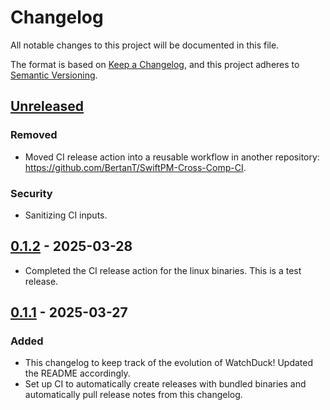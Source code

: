# Changelog

All notable changes to this project will be documented in this file.

The format is based on [Keep a Changelog](https://keepachangelog.com/en/1.1.0/),
and this project adheres to [Semantic Versioning](https://semver.org/spec/v2.0.0.html).

## [Unreleased]
### Removed
* Moved CI release action into a reusable workflow in another repository: https://github.com/BertanT/SwiftPM-Cross-Comp-CI.

### Security
* Sanitizing CI inputs.

## [0.1.2] - 2025-03-28
* Completed the CI release action for the linux binaries. This is a test release.

## [0.1.1] - 2025-03-27

### Added

* This changelog to keep track of the evolution of WatchDuck! Updated the README accordingly.
* Set up CI to automatically create releases with bundled binaries and automatically pull release notes from this changelog.

[unreleased]: https://github.com/BertanT/WatchDuck/compare/0.1.2...HEAD
[0.1.0]: https://github.com/BertanT/WatchDuck/releases/tag/0.1.0
[0.1.1]: https://github.com/BertanT/WatchDuck/compare/0.1.0...0.1.1

[0.1.2]: https://github.com/BertanT/WatchDuck/compare/0.1.1...0.1.2

